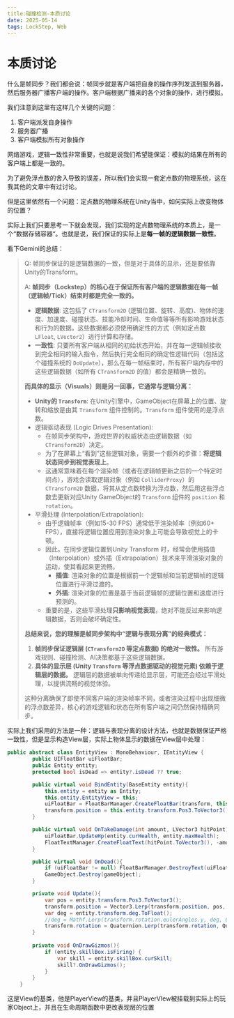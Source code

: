 ```yaml
---
title:碰撞检测-本质讨论
date: 2025-05-14
tags: LockStep, Web
---
```

# 本质讨论

什么是帧同步？我们都会说：帧同步就是客户端把自身的操作序列发送到服务器，然后服务器广播客户端的操作。客户端根据广播来的各个对象的操作，进行模拟。

我们注意到这里有这样几个关键的问题：

1. 客户端派发自身操作
2. 服务器广播
3. 客户端模拟所有对象操作

网络游戏，逻辑一致性非常重要，也就是说我们希望能保证：模拟的结果在所有的客户端上都是一致的。

为了避免浮点数的舍入导致的误差，所以我们会实现一套定点数的物理系统，这在我其他的文章中有过讨论。

但是这里依然有一个问题：定点数的物理系统在Unity当中，如何实际上改变物体的位置？

实际上我们只要思考一下就会发现，我们实现的定点数物理系统的本质上，是一个“数据存储容器“。也就是说，我们保证的实际上是**每一帧的逻辑数据一致性**。

看下Gemini的总结：

> Q: 帧同步保证的是逻辑数据的一致，但是对于具体的显示，还是要依靠Unity的Transform。 
>
> A: **帧同步（Lockstep）的核心在于保证所有客户端的逻辑数据在每一帧（逻辑帧/Tick）结束时都是完全一致的。**
>
> - **逻辑数据**: 这包括了 `CTransform2D` (逻辑位置、旋转、高度)、物体的速度、加速度、碰撞状态、技能冷却时间、生命值等等所有影响游戏状态和行为的数据。这些数据都必须使用确定性的方式（例如定点数 `LFloat`, `LVector2`）进行计算和存储。
> - **一致性**: 只要所有客户端从相同的初始状态开始，并在每一逻辑帧接收到完全相同的输入指令，然后执行完全相同的确定性逻辑代码（包括这个碰撞系统的 `DoUpdate`），那么在每一帧结束时，所有客户端内存中的这些逻辑数据（如所有 `CTransform2D` 的值）都会是精确一致的。
>
> **而具体的显示（Visuals）则是另一回事，它通常与逻辑分离：**
>
> - **Unity的 `Transform`**: 在Unity引擎中，GameObject在屏幕上的位置、旋转和缩放是由其 `Transform` 组件控制的。`Transform` 组件使用的是浮点数。
> - 逻辑驱动表现 (Logic Drives Presentation):
>   - 在帧同步架构中，游戏世界的权威状态由逻辑数据（如 `CTransform2D`）决定。
>   - 为了在屏幕上“看到”这些逻辑对象，需要一个额外的步骤：**将逻辑状态同步到视觉表现上**。
>   - 这通常意味着在每个渲染帧（或者在逻辑帧更新之后的一个特定时间点），游戏会读取逻辑对象（例如 `ColliderProxy`）的 `CTransform2D` 数据，将其从定点数转换为浮点数，然后用这些浮点数去更新对应Unity GameObject的 `Transform` 组件的 `position` 和 `rotation`。
> - 平滑处理 (Interpolation/Extrapolation):
>   - 由于逻辑帧率（例如15-30 FPS）通常低于渲染帧率（例如60+ FPS），直接将逻辑位置应用到渲染对象上可能会导致视觉上的卡顿。
>   - 因此，在同步逻辑位置到Unity  Transform 时，经常会使用插值（Interpolation）或外插（Extrapolation）技术来平滑渲染对象的运动，使其看起来更流畅。
>     - **插值**: 渲染对象的位置是根据前一个逻辑帧和当前逻辑帧的逻辑位置进行平滑过渡的。
>     - **外插**: 渲染对象的位置是基于当前逻辑帧的逻辑位置和速度进行预测的。
>   - 重要的是，这些平滑处理**只影响视觉表现**，绝对不能反过来影响逻辑数据，否则会破坏确定性。
>
> **总结来说，您的理解是帧同步架构中“逻辑与表现分离”的经典模式：**
>
> 1. **帧同步保证逻辑层 (`CTransform2D` 等定点数据) 的绝对一致性。** 所有游戏规则、碰撞检测、AI决策都基于这些逻辑数据。
> 2. **具体的显示层 (Unity `Transform` 等浮点数据驱动的视觉元素) 依赖于逻辑层的数据。** 逻辑层的数据被单向传递给显示层，可能还会经过平滑处理，以提供流畅的视觉体验。
>
> 这种分离确保了即使不同客户端的渲染帧率不同，或者渲染过程中出现细微的浮点数差异，核心的游戏逻辑和状态在所有客户端之间仍然保持精确同步。

实际上我们采用的方法是一种：逻辑与表现分离的设计方法，也就是数据保证严格一致性，但是显示构造View层，实际上物体显示的数据在View层中处理：

```c#
public abstract class EntityView : MonoBehaviour, IEntityView {
        public UIFloatBar uiFloatBar;
        public Entity entity;
        protected bool isDead => entity?.isDead ?? true;

        public virtual void BindEntity(BaseEntity entity){
            this.entity = entity as Entity;
            this.entity.EntityView = this;
            uiFloatBar = FloatBarManager.CreateFloatBar(transform, this.entity.curHealth, this.entity.maxHealth);
            transform.position = this.entity.transform.Pos3.ToVector3();
        }

        public virtual void OnTakeDamage(int amount, LVector3 hitPoint){
            uiFloatBar.UpdateHp(entity.curHealth, entity.maxHealth);
            FloatTextManager.CreateFloatText(hitPoint.ToVector3(), -amount);
        }

        public virtual void OnDead(){
            if (uiFloatBar != null) FloatBarManager.DestroyText(uiFloatBar);
            GameObject.Destroy(gameObject);
        }

        private void Update(){
            var pos = entity.transform.Pos3.ToVector3();
            transform.position = Vector3.Lerp(transform.position, pos, 0.3f); //<--这里的transform就是Transform，用于进行表现层的更新
            var deg = entity.transform.deg.ToFloat();
            //deg = Mathf.Lerp(transform.rotation.eulerAngles.y, deg, 0.3f);
            transform.rotation = Quaternion.Lerp(transform.rotation, Quaternion.Euler(0, deg, 0), 0.3f);
        }    
        
        private void OnDrawGizmos(){
            if (entity.skillBox.isFiring) {
                var skill = entity.skillBox.curSkill;
                skill?.OnDrawGizmos();
            }
        }
    }
```

这是View的基类，他是PlayerView的基类，并且PlayerVIew被挂载到实际上的玩家Object上，并且在生命周期函数中更改表现层的位置